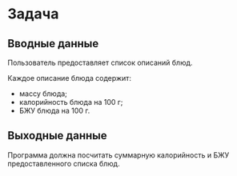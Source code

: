 # Задача

## Вводные данные

Пользователь предоставляет список описаний блюд.

Каждое описание блюда содержит:

- массу блюда;
- калорийность блюда на 100 г;
- БЖУ блюда на 100 г.

## Выходные данные

Программа должна посчитать суммарную калорийность и БЖУ предоставленного списка блюд.
